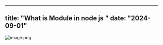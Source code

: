 

---
title: "What is Module in node js "
date: "2024-09-01"
---



![image.png](https://i.ibb.co/mbk8T1t/1.png)
